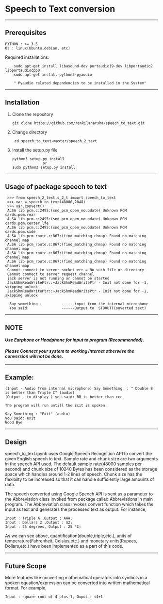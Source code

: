
# Speech to Text conversion #

--------
Prerequisites 
--------
    PYTHON : >= 3.5
    Os : linux(Ubuntu,debian, etc)
Required installations:

        sudo apt-get install libasound-dev portaudio19-dev libportaudio2 libportaudiocpp0
        sudo apt-get install python3-pyaudio
        
        " Pyaudio related dependencies to be installed in the System"

 ----------
 Installation
 ------------
 
 1. Clone the repository
    
        git clone https://github.com/renkilaharsha/speech_to_text.git

2. Change directory

        cd speech_to_text-master/speech_2_text
        
 3. Install the setup.py file
 
        python3 setup.py install 
                      or
        sudo python3 setup.py install 
        
 ---------
 Usage of package speech to text
 ------------
 
     >>> from speech_2_text.s_2_t import speech_to_text 
     >>> var = speech_to_text(48000,2048) 
     >>> var.convert()
     ALSA lib pcm.c:2495:(snd_pcm_open_noupdate) Unknown PCM cards.pcm.rear
     ALSA lib pcm.c:2495:(snd_pcm_open_noupdate) Unknown PCM cards.pcm.center_lfe
     ALSA lib pcm.c:2495:(snd_pcm_open_noupdate) Unknown PCM cards.pcm.side
     ALSA lib pcm_route.c:867:(find_matching_chmap) Found no matching channel map
     ALSA lib pcm_route.c:867:(find_matching_chmap) Found no matching channel map
     ALSA lib pcm_route.c:867:(find_matching_chmap) Found no matching channel map
     ALSA lib pcm_route.c:867:(find_matching_chmap) Found no matching channel map  
     Cannot connect to server socket err = No such file or directory
     Cannot connect to server request channel
     jack server is not running or cannot be started
     JackShmReadWritePtr::~JackShmReadWritePtr - Init not done for -1, skipping unlock
     JackShmReadWritePtr::~JackShmReadWritePtr - Init not done for -1, skipping unlock
     
      Say something :         ------input from the internal microphone
      You said:               ------Output to  STDOUT(Converted text)

------
NOTE
------

      
  #### *Use Earphone or Headphone for input to program (Recommended).* ####
  #### *Please Connect your system to working internet otherwise the conversion will not be done.* ####

--------
Example:
--------

    (Input - Audio from internal microphone) Say Something  : " Double B is better than Triple C" (audio)
    (Output - to display ) you said: BB is better than ccc
    
    The program will run untill the Exit is spoken:
    
    Say Something : "Exit" (audio)
    you said: exit
    Good Bye


     

------
Design
------

speech_to_text.ipynb uses Google Speech Recognition API to convert the given English speech to text. Sample rate and chunk size are two arguments in the speech API used. The default sample rate(48000 samples per second) and chunk size of 10240 Bytes has been considered as the storage space which handles around 1-2 lines of speech. Chunk size has the flexibilty to be increased so that it can handle sufficiently large amounts of data. 

The speech converted using Google Speech API is sent as a parameter to the Abbreviation class invoked from package called Abbreviations in main program. The Abbreviation class invokes convert function which takes the input as text and generates the processed text as output. For instance, 

    Input : Triple A ,Output : AAA;
    Input : Dollars 2 ,Output : $2;
    Input : 25 degrees, Output : 25 °C;

As we can see above, quantification(double,triple,etc.), units of temperature(Fahrenheit, Celsius,etc.) and monetary units(Rupees, Dollars,etc.) have been implemented as a part of this code.

------------
Future Scope
------------
More features like converting mathematical operators into symbols in a spoken equation/expression can be converted into written  mathematical format. For example,

    Input : square root of 4 plus 1, Ouput : √4+1

